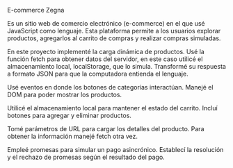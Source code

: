 
E-commerce Zegna

Es un sitio web de comercio
electrónico (e-commerce) en el que usé JavaScript como
lenguaje.
Esta plataforma permite a los usuarios explorar productos, agregarlos al
carrito de compras y realizar compras simuladas.

En este proyecto implementé la carga dinámica de productos. Usé la función fetch para obtener datos del servidor, en este caso utilicé el almacenamiento local, localStorage, que lo simula. Transformé su respuesta a formato JSON para que la computadora entienda el lenguaje.

Usé eventos en donde los botones de categorías interactúan. Manejé el
DOM para poder mostrar los productos.

Utilicé el almacenamiento local para mantener el estado del carrito.
Incluí botones para agregar y eliminar productos.

Tomé parámetros de URL para cargar los detalles del producto. Para obtener la información manejé fetch otra vez. 

Empleé promesas para simular un pago asincrónico. Establecí la
resolución y el rechazo de promesas según el resultado del pago.

